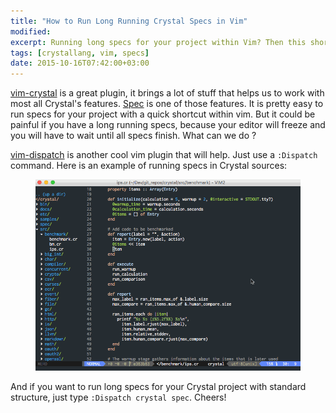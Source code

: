 ```yaml
---
title: "How to Run Long Running Crystal Specs in Vim"
modified:
excerpt: Running long specs for your project within Vim? Then this short article is for you.
tags: [crystallang, vim, specs]
date: 2015-10-16T07:42:00+03:00
---
```


[vim-crystal](https://github.com/rhysd/vim-crystal) is a great plugin, it brings a lot of stuff
that helps us to work with most all Crystal's features.
[Spec](http://crystal-lang.org/api/Spec.html) is one of those features. It is pretty easy
to run specs for your project with a quick shortcut within vim.
But it could be painful if you have a long running specs, because
your editor will freeze and you will have to wait until all specs finish.
What can we do ?

[vim-dispatch](https://github.com/tpope/vim-dispatch) is another cool vim plugin that will help.
Just use a `:Dispatch` command.
Here is an example of running specs in Crystal sources:

<figure>
  <img src="/images/crystal-spec-dispatch.gif" alt="crystal-spec-dispatch">
</figure>

And if you want to run long specs for your Crystal project with standard structure, just type `:Dispatch crystal spec`.
Cheers!
